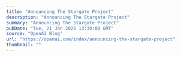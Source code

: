 ```yaml
---
title: "Announcing The Stargate Project"
description: "Announcing The Stargate Project"
summary: "Announcing The Stargate Project"
pubDate: "Tue, 21 Jan 2025 13:30:00 GMT"
source: "OpenAI Blog"
url: "https://openai.com/index/announcing-the-stargate-project"
thumbnail: ""
---
```



